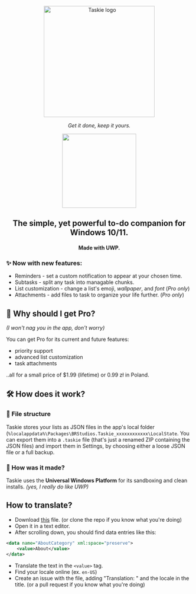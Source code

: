 <p align=center><img src="header.png" alt="Taskie logo" width=300></p>
<p align=center><i>Get it done, keep it yours.</i></p>
<p align=center><a href="https://www.microsoft.com/store/productId/9N201WBCFJ91?mode=direct">
	<img src="https://get.microsoft.com/images/en-us%20dark.svg" width="200"/>
</a></p>

<h2 align=center>The simple, yet powerful to-do companion for Windows 10/11.</h2>
<h4 align=center>Made with <b>UWP</b>.</h4>

### ✨ Now with new features:
- Reminders - set a custom notification to appear at your chosen time.
- Subtasks - split any task into managable chunks.
- List customization - change a list's emoji, *wallpaper*, and *font* (*Pro only*)
- Attachments - add files to task to organize your life further. (*Pro only*)

## 🦾 Why should I get Pro?
*(I won't nag you in the app, don't worry)*

You can get Pro for its current and future features:
- priority support
- advanced list customization
- task attachments

..all for a small price of $1.99 (lifetime) or 0.99 zł in Poland.

## 🛠️ How does it work?

### 📂 File structure
Taskie stores your lists as JSON files in the app's local folder (`%localappdata%\Packages\BRStudios.Taskie_xxxxxxxxxxxx\LocalState`.
You can export them into a `.taskie` file (that's just a renamed ZIP containing the JSON files) and import them in Settings, by choosing either a loose JSON file or a full backup.

### 🧠 How was it made?
Taskie uses the **Universal Windows Platform** for its sandboxing and clean installs. *(yes, I really do like UWP)*

## How to translate?
- Download [this](https://github.com/shef3r/Taskie/blob/main/Taskie/Strings/en-US/Resources.resw) file. (or clone the repo if you know what you're doing)
- Open it in a text editor.
- After scrolling down, you should find data entries like this:
```xml
<data name="AboutCategory" xml:space="preserve">
    <value>About</value>
</data>
```
- Translate the text in the `<value>` tag.
- Find your locale online (ex. `en-US`)
- Create an issue with the file, adding "Translation: " and the locale in the title. (or a pull request if you know what you're doing)
